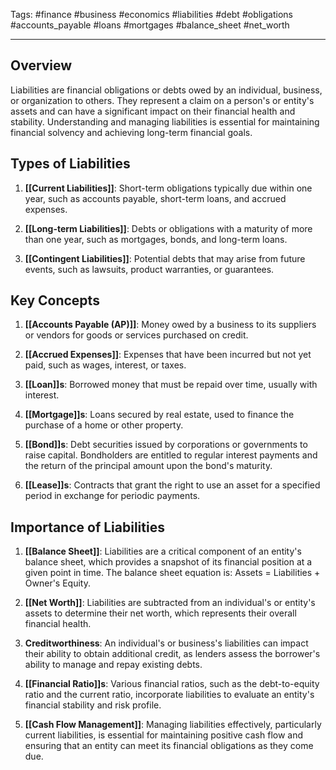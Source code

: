 Tags: #finance #business #economics #liabilities #debt #obligations #accounts_payable #loans #mortgages #balance_sheet #net_worth

---

## Overview

Liabilities are financial obligations or debts owed by an individual, business, or organization to others. They represent a claim on a person's or entity's assets and can have a significant impact on their financial health and stability. Understanding and managing liabilities is essential for maintaining financial solvency and achieving long-term financial goals.

## Types of Liabilities

1.  **[[Current Liabilities]]**: Short-term obligations typically due within one year, such as accounts payable, short-term loans, and accrued expenses.
    
2.  **[[Long-term Liabilities]]**: Debts or obligations with a maturity of more than one year, such as mortgages, bonds, and long-term loans.
    
3.  **[[Contingent Liabilities]]**: Potential debts that may arise from future events, such as lawsuits, product warranties, or guarantees.
    

## Key Concepts

1.  **[[Accounts Payable (AP)]]**: Money owed by a business to its suppliers or vendors for goods or services purchased on credit.
    
2.  **[[Accrued Expenses]]**: Expenses that have been incurred but not yet paid, such as wages, interest, or taxes.
    
3.  **[[Loan]]s**: Borrowed money that must be repaid over time, usually with interest.
    
4.  **[[Mortgage]]s**: Loans secured by real estate, used to finance the purchase of a home or other property.
    
5.  **[[Bond]]s**: Debt securities issued by corporations or governments to raise capital. Bondholders are entitled to regular interest payments and the return of the principal amount upon the bond's maturity.
    
6.  **[[Lease]]s**: Contracts that grant the right to use an asset for a specified period in exchange for periodic payments.
    

## Importance of Liabilities

1.  **[[Balance Sheet]]**: Liabilities are a critical component of an entity's balance sheet, which provides a snapshot of its financial position at a given point in time. The balance sheet equation is: Assets = Liabilities + Owner's Equity.
    
2.  **[[Net Worth]]**: Liabilities are subtracted from an individual's or entity's assets to determine their net worth, which represents their overall financial health.
    
3.  **Creditworthiness**: An individual's or business's liabilities can impact their ability to obtain additional credit, as lenders assess the borrower's ability to manage and repay existing debts.
    
4.  **[[Financial Ratio]]s**: Various financial ratios, such as the debt-to-equity ratio and the current ratio, incorporate liabilities to evaluate an entity's financial stability and risk profile.
    
5.  **[[Cash Flow Management]]**: Managing liabilities effectively, particularly current liabilities, is essential for maintaining positive cash flow and ensuring that an entity can meet its financial obligations as they come due.